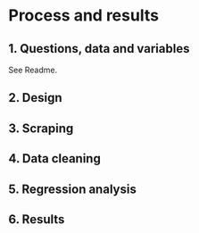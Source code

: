 # Process and results


## 1. Questions, data and variables

See Readme.

## 2. Design



## 3. Scraping


## 4. Data cleaning


## 5. Regression analysis


## 6. Results
